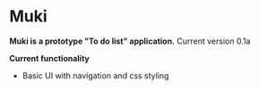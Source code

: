 # Muki
<b>Muki is a prototype "To do list" application.</b> Current version 0.1a


<b>Current functionality</b>
<ul>
<li>
Basic UI with navigation and css styling
</li>
</ul>
